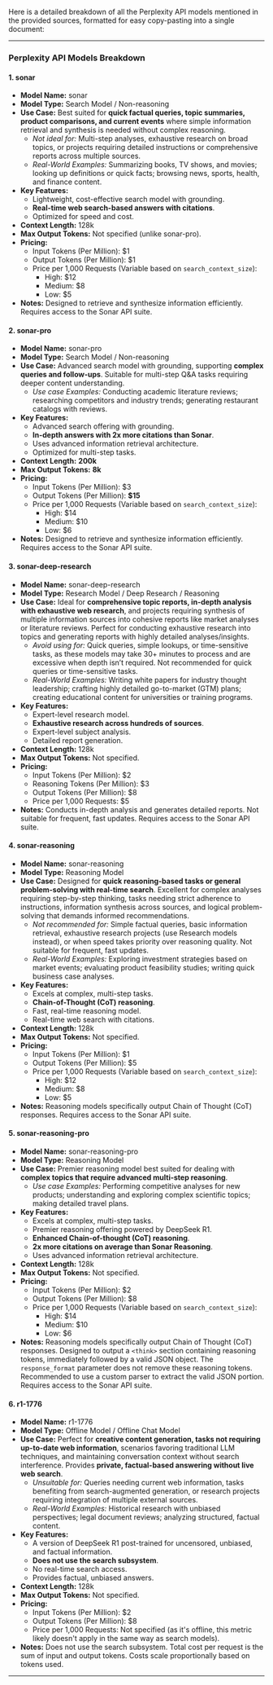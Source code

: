 Here is a detailed breakdown of all the Perplexity API models mentioned in the provided sources, formatted for easy copy-pasting into a single document:

***

### **Perplexity API Models Breakdown**

#### **1. sonar**

*   **Model Name:** sonar
*   **Model Type:** Search Model / Non-reasoning
*   **Use Case:** Best suited for **quick factual queries, topic summaries, product comparisons, and current events** where simple information retrieval and synthesis is needed without complex reasoning.
    *   *Not ideal for:* Multi-step analyses, exhaustive research on broad topics, or projects requiring detailed instructions or comprehensive reports across multiple sources.
    *   *Real-World Examples:* Summarizing books, TV shows, and movies; looking up definitions or quick facts; browsing news, sports, health, and finance content.
*   **Key Features:**
    *   Lightweight, cost-effective search model with grounding.
    *   **Real-time web search-based answers with citations**.
    *   Optimized for speed and cost.
*   **Context Length:** 128k
*   **Max Output Tokens:** Not specified (unlike sonar-pro).
*   **Pricing:**
    *   Input Tokens (Per Million): $1
    *   Output Tokens (Per Million): $1
    *   Price per 1,000 Requests (Variable based on `search_context_size`):
        *   High: $12
        *   Medium: $8
        *   Low: $5
*   **Notes:** Designed to retrieve and synthesize information efficiently. Requires access to the Sonar API suite.

#### **2. sonar-pro**

*   **Model Name:** sonar-pro
*   **Model Type:** Search Model / Non-reasoning
*   **Use Case:** Advanced search model with grounding, supporting **complex queries and follow-ups**. Suitable for multi-step Q&A tasks requiring deeper content understanding.
    *   *Use case Examples:* Conducting academic literature reviews; researching competitors and industry trends; generating restaurant catalogs with reviews.
*   **Key Features:**
    *   Advanced search offering with grounding.
    *   **In-depth answers with 2x more citations than Sonar**.
    *   Uses advanced information retrieval architecture.
    *   Optimized for multi-step tasks.
*   **Context Length:** **200k**
*   **Max Output Tokens:** **8k**
*   **Pricing:**
    *   Input Tokens (Per Million): $3
    *   Output Tokens (Per Million): **$15**
    *   Price per 1,000 Requests (Variable based on `search_context_size`):
        *   High: $14
        *   Medium: $10
        *   Low: $6
*   **Notes:** Designed to retrieve and synthesize information efficiently. Requires access to the Sonar API suite.

#### **3. sonar-deep-research**

*   **Model Name:** sonar-deep-research
*   **Model Type:** Research Model / Deep Research / Reasoning
*   **Use Case:** Ideal for **comprehensive topic reports, in-depth analysis with exhaustive web research**, and projects requiring synthesis of multiple information sources into cohesive reports like market analyses or literature reviews. Perfect for conducting exhaustive research into topics and generating reports with highly detailed analyses/insights.
    *   *Avoid using for:* Quick queries, simple lookups, or time-sensitive tasks, as these models may take 30+ minutes to process and are excessive when depth isn’t required. Not recommended for quick queries or time-sensitive tasks.
    *   *Real-World Examples:* Writing white papers for industry thought leadership; crafting highly detailed go-to-market (GTM) plans; creating educational content for universities or training programs.
*   **Key Features:**
    *   Expert-level research model.
    *   **Exhaustive research across hundreds of sources**.
    *   Expert-level subject analysis.
    *   Detailed report generation.
*   **Context Length:** 128k
*   **Max Output Tokens:** Not specified.
*   **Pricing:**
    *   Input Tokens (Per Million): $2
    *   Reasoning Tokens (Per Million): $3
    *   Output Tokens (Per Million): $8
    *   Price per 1,000 Requests: $5
*   **Notes:** Conducts in-depth analysis and generates detailed reports. Not suitable for frequent, fast updates. Requires access to the Sonar API suite.

#### **4. sonar-reasoning**

*   **Model Name:** sonar-reasoning
*   **Model Type:** Reasoning Model
*   **Use Case:** Designed for **quick reasoning-based tasks or general problem-solving with real-time search**. Excellent for complex analyses requiring step-by-step thinking, tasks needing strict adherence to instructions, information synthesis across sources, and logical problem-solving that demands informed recommendations.
    *   *Not recommended for:* Simple factual queries, basic information retrieval, exhaustive research projects (use Research models instead), or when speed takes priority over reasoning quality. Not suitable for frequent, fast updates.
    *   *Real-World Examples:* Exploring investment strategies based on market events; evaluating product feasibility studies; writing quick business case analyses.
*   **Key Features:**
    *   Excels at complex, multi-step tasks.
    *   **Chain-of-Thought (CoT) reasoning**.
    *   Fast, real-time reasoning model.
    *   Real-time web search with citations.
*   **Context Length:** 128k
*   **Max Output Tokens:** Not specified.
*   **Pricing:**
    *   Input Tokens (Per Million): $1
    *   Output Tokens (Per Million): $5
    *   Price per 1,000 Requests (Variable based on `search_context_size`):
        *   High: $12
        *   Medium: $8
        *   Low: $5
*   **Notes:** Reasoning models specifically output Chain of Thought (CoT) responses. Requires access to the Sonar API suite.

#### **5. sonar-reasoning-pro**

*   **Model Name:** sonar-reasoning-pro
*   **Model Type:** Reasoning Model
*   **Use Case:** Premier reasoning model best suited for dealing with **complex topics that require advanced multi-step reasoning**.
    *   *Use case Examples:* Performing competitive analyses for new products; understanding and exploring complex scientific topics; making detailed travel plans.
*   **Key Features:**
    *   Excels at complex, multi-step tasks.
    *   Premier reasoning offering powered by DeepSeek R1.
    *   **Enhanced Chain-of-thought (CoT) reasoning**.
    *   **2x more citations on average than Sonar Reasoning**.
    *   Uses advanced information retrieval architecture.
*   **Context Length:** 128k
*   **Max Output Tokens:** Not specified.
*   **Pricing:**
    *   Input Tokens (Per Million): $2
    *   Output Tokens (Per Million): $8
    *   Price per 1,000 Requests (Variable based on `search_context_size`):
        *   High: $14
        *   Medium: $10
        *   Low: $6
*   **Notes:** Reasoning models specifically output Chain of Thought (CoT) responses. Designed to output a `<think>` section containing reasoning tokens, immediately followed by a valid JSON object. The `response_format` parameter does not remove these reasoning tokens. Recommended to use a custom parser to extract the valid JSON portion. Requires access to the Sonar API suite.

#### **6. r1-1776**

*   **Model Name:** r1-1776
*   **Model Type:** Offline Model / Offline Chat Model
*   **Use Case:** Perfect for **creative content generation, tasks not requiring up-to-date web information**, scenarios favoring traditional LLM techniques, and maintaining conversation context without search interference. Provides **private, factual-based answering without live web search**.
    *   *Unsuitable for:* Queries needing current web information, tasks benefiting from search-augmented generation, or research projects requiring integration of multiple external sources.
    *   *Real-World Examples:* Historical research with unbiased perspectives; legal document reviews; analyzing structured, factual content.
*   **Key Features:**
    *   A version of DeepSeek R1 post-trained for uncensored, unbiased, and factual information.
    *   **Does not use the search subsystem**.
    *   No real-time search access.
    *   Provides factual, unbiased answers.
*   **Context Length:** 128k
*   **Max Output Tokens:** Not specified.
*   **Pricing:**
    *   Input Tokens (Per Million): $2
    *   Output Tokens (Per Million): $8
    *   Price per 1,000 Requests: Not specified (as it's offline, this metric likely doesn't apply in the same way as search models).
*   **Notes:** Does not use the search subsystem. Total cost per request is the sum of input and output tokens. Costs scale proportionally based on tokens used.

***
